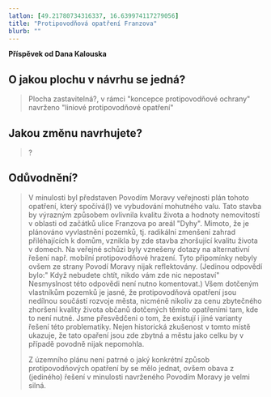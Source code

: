 ```yaml
---
latlon: [49.21780734316337, 16.639974117279056]
title: "Protipovodňová opatření Franzova"
blurb: ""
---
```


**Příspěvek od Dana Kalouska** 

## O jakou plochu v návrhu se jedná?

> Plocha zastavitelná?, v rámci "koncepce protipovodňové ochrany" navrženo "liniové protipovodňové opatření"

## Jakou změnu navrhujete?

> ?

## Odůvodnění?

> V minulosti byl představen Povodím Moravy veřejnosti plán tohoto opatření, který spočívá(l) ve vybudování mohutného valu. Tato stavba by výrazným způsobem ovlivnila kvalitu života a hodnoty nemovitostí v oblasti od začátků ulice Franzova po areál "Dyhy". Mimoto, že je plánováno vyvlastnění pozemků, tj. radikální zmenšení zahrad přiléhajících k domům, vznikla by zde stavba zhoršující kvalitu života v domech. Na veřejné schůzi byly vznešeny dotazy na alternativní řešení např. mobilní protipovodňové hrazení. Tyto připomínky nebyly ovšem ze strany Povodí Moravy nijak reflektovány. (Jedinou odpovědí bylo:" Když nebudete chtít, nikdo vám zde nic nepostaví" Nesmyslnost této odpovědi není nutno komentovat.) Všem dotčeným vlastníkům pozemků je jasné, že protipovodňová opatření jsou nedílnou součástí rozvoje města, nicméně nikoliv za cenu zbytečného zhoršení kvality života občanů dotčených těmito opatřeními tam, kde to není nutné. Jsme přesvědčeni o tom, že existují i jiné varianty řešení této problematiky. Nejen historická zkušenost v tomto místě ukazuje, že tato opaření jsou zde zbytná a městu jako celku by v případě povodně nijak nepomohla.
> 
> Z územního plánu není patrné o jaký konkrétní způsob protipovodňových opatření by se mělo jednat, ovšem obava z (jediného)  řešení v minulosti navrženého Povodím Moravy je velmi silná.

